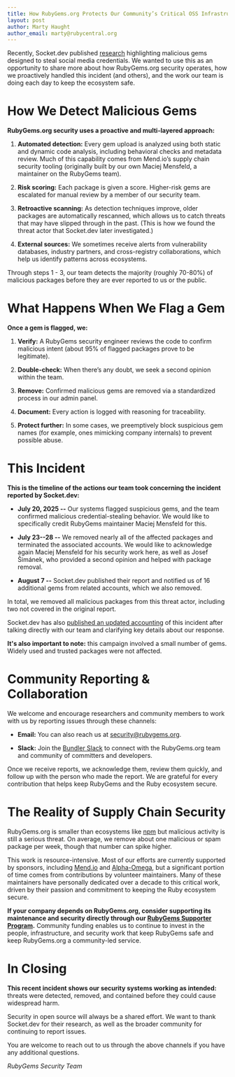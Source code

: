 ```yaml
---
title: How RubyGems.org Protects Our Community’s Critical OSS Infrastructure
layout: post
author: Marty Haught
author_email: marty@rubycentral.org
---
```


Recently, Socket.dev published [research](https://socket.dev/blog/60-malicious-ruby-gems-used-in-targeted-credential-theft-campaign) highlighting malicious gems
designed to steal social media credentials. We wanted to use this as an
opportunity to share more about how RubyGems.org security operates, how
we proactively handled this incident (and others), and the work our team
is doing each day to keep the ecosystem safe.

# How We Detect Malicious Gems

**RubyGems.org security uses a proactive and multi-layered approach:**

1.  **Automated detection:** Every gem upload is analyzed using both
    static and dynamic code analysis, including behavioral checks and
    metadata review. Much of this capability comes from Mend.io’s
    supply chain security tooling (originally built by our own Maciej
    Mensfeld, a maintainer on the RubyGems team).

2.  **Risk scoring:** Each package is given a score. Higher-risk gems
    are escalated for manual review by a member of our security team.

3.  **Retroactive scanning:** As detection techniques improve, older
    packages are automatically rescanned, which allows us to catch
    threats that may have slipped through in the past. (This is how we
    found the threat actor that Socket.dev later investigated.)

4.  **External sources:** We sometimes receive alerts from vulnerability
    databases, industry partners, and cross-registry collaborations,
    which help us identify patterns across ecosystems.

Through steps 1 - 3, our team detects the majority (roughly 70-80%) of
malicious packages before they are ever reported to us or the public.

# What Happens When We Flag a Gem

**Once a gem is flagged, we:**

1.  **Verify:** A RubyGems security engineer reviews the code to confirm
    malicious intent (about 95% of flagged packages prove to be
    legitimate).

2.  **Double-check:** When there’s any doubt, we seek a second opinion
    within the team.

3.  **Remove:** Confirmed malicious gems are removed via a standardized
    process in our admin panel.

4.  **Document:** Every action is logged with reasoning for
    traceability.

5.  **Protect further:** In some cases, we preemptively block suspicious
    gem names (for example, ones mimicking company internals) to
    prevent possible abuse.

# This Incident

**This is the timeline of the actions our team took concerning the
incident reported by Socket.dev:**

-   **July 20, 2025 --** Our systems flagged suspicious gems, and the
    team confirmed malicious credential-stealing behavior. We would
    like to specifically credit RubyGems maintainer Maciej Mensfeld
    for this.

-   **July 23--28 --** We removed nearly all of the affected packages
    and terminated the associated accounts. We would like to
    acknowledge again Maciej Mensfeld for his security work here, as
    well as Josef Šimánek, who provided a second opinion and helped
    with package removal.

-   **August 7 --** Socket.dev published their report and notified us of
    16 additional gems from related accounts, which we also removed.

In total, we removed all malicious packages from this threat actor,
including two not covered in the original report.

Socket.dev has also [published an updated accounting](https://socket.dev/blog/follow-up-on-malicious-ruby-gems-campaign) of this incident
after talking directly with our team and clarifying key details about
our response.

**It's also important to note:** this campaign involved a small number
of gems. Widely used and trusted packages were not affected.

# Community Reporting & Collaboration

We welcome and encourage researchers and community members to work with
us by reporting issues through these channels:

-   **Email:** You can also reach us at
    [security@rubygems.org](mailto:security@rubygems.org).

-   **Slack:** Join the [Bundler
    Slack](https://join.slack.com/t/bundler/shared_invite/zt-1rrsuuv3m-OmXKWQf8K6iSla4~F1DBjQ)
    to connect with the RubyGems.org team and community of committers
    and developers.

Once we receive reports, we acknowledge them, review them quickly, and
follow up with the person who made the report. We are grateful for every
contribution that helps keep RubyGems and the Ruby ecosystem secure.

# The Reality of Supply Chain Security

RubyGems.org is smaller than ecosystems like
[npm](https://github.com/npm) but malicious activity is
still a serious threat. On average, we remove about one malicious or
spam package per week, though that number can spike higher.

This work is resource-intensive. Most of our efforts are currently
supported by sponsors, including [Mend.io](http://mend.io)
and [Alpha-Omega](https://alpha-omega.dev/), but a
significant portion of time comes from contributions by volunteer
maintainers. Many of these maintainers have personally dedicated over a
decade to this critical work, driven by their passion and commitment to
keeping the Ruby ecosystem secure.

**If your company depends on RubyGems.org, consider supporting its
maintenance and security directly through our [RubyGems Supporter
Program](https://rubycentral.org/news/rubygems-org-funding-model-a-new-path-for-community-led-growth/).**
Community funding enables us to continue to invest in the people,
infrastructure, and security work that keep RubyGems safe and keep
RubyGems.org a community-led service.

# In Closing

**This recent incident shows our security systems working as intended:**
threats were detected, removed, and contained before they could cause
widespread harm.

Security in open source will always be a shared effort. We want to thank
Socket.dev for their research, as well as the broader community for
continuing to report issues.

You are welcome to reach out to us through the above channels if you
have any additional questions.

*RubyGems Security Team*

